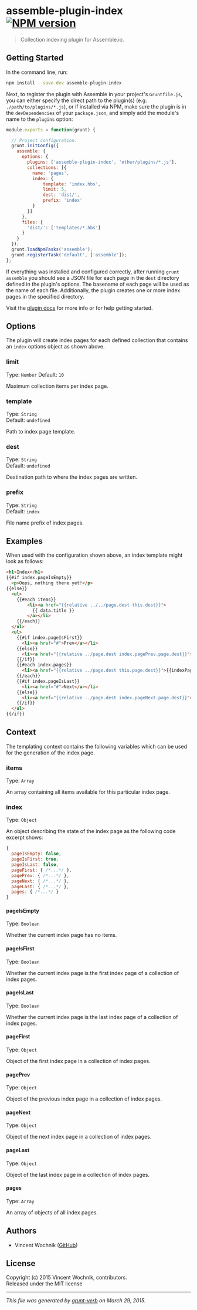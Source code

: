 # assemble-plugin-index [![NPM version](https://badge.fury.io/js/assemble-plugin-index.svg)](http://badge.fury.io/js/assemble-plugin-index)

> Collection indexing plugin for Assemble.io.

## Getting Started
In the command line, run:

```bash
npm install --save-dev assemble-plugin-index
```

Next, to register the plugin with Assemble in your project's `Gruntfile.js`, you can either specify the direct path to the plugin(s) (e.g. `./path/to/plugins/*.js`), or if installed via NPM, make sure the plugin is in the `devDependencies` of your `package.json`, and simply add the module's name to the `plugins` option:

```js
module.exports = function(grunt) {

  // Project configuration.
  grunt.initConfig({
    assemble: {
      options: {
        plugins: ['assemble-plugin-index', 'other/plugins/*.js'],
        collections: [{
          name: 'pages',
          index: {
              template: 'index.hbs',
              limit: 5,
              dest: 'dist/',
              prefix: 'index'
          }
        }]
      },
      files: {
        'dist/': ['templates/*.hbs']
      }
    }
  });
  grunt.loadNpmTasks('assemble');
  grunt.registerTask('default', ['assemble']);
};
```
If everything was installed and configured correctly, after running `grunt assemble` you should see a JSON file for each page in the `dest` directory defined in the plugin's options. The basename of each page will be used as the name of each file. Additionally, the plugin creates one or more index pages in the specified directory.

Visit the [plugin docs](http://assemble.io/plugins/) for more info or for help getting started.


## Options
The plugin will create index pages for each defined collection that contains an `index` options object as shown above.

### limit
Type: `Number`
Default: `10`

Maximum collection items per index page.

### template
Type: `String`  
Default: `undefined`

Path to index page template.

### dest
Type: `String`  
Default: `undefined`

Destination path to where the index pages are written.

### prefix
Type: `String`  
Default: `index`

File name prefix of index pages.


## Examples
When used with the configuration shown above, an index template might look as follows:

```html
<h1>Index</h1>
{{#if index.pageIsEmpty}}
  <p>Oops, nothing there yet!</p>
{{else}}
  <ul>
    {{#each items}}
        <li><a href="{{relative ../../page.dest this.dest}}">
          {{ data.title }}
        </a></li>
    {{/each}}
  </ul>
  <ul>
    {{#if index.pageIsFirst}}
      <li><a href="#">Prev</a></li>
    {{else}}
      <li><a href="{{relative ../page.dest index.pagePrev.page.dest}}">Prev</a></li>
    {{/if}}
    {{#each index.pages}}
      <li><a href="{{relative ../page.dest this.page.dest}}">{{indexPage}}</a></li>
    {{/each}}
    {{#if index.pageIsLast}}
      <li><a href="#">Next</a></li>
    {{else}}
      <li><a href="{{relative ../page.dest index.pageNext.page.dest}}">Next</a></li>
    {{/if}}
  </ul>
{{/if}}
```


## Context
The templating context contains the following variables which can be used for the generation of the index page.

### items
Type: `Array`

An array containing all items available for this particular index page.

### index
Type: `Object`

An object describing the state of the index page as the following code excerpt shows:

```js
{
  pageIsEmpty: false,
  pageIsFirst: true,
  pageIsLast: false,
  pageFirst: { /*...*/ },
  pagePrev: { /*...*/ },
  pageNext: { /*...*/ },
  pageLast: { /*...*/ },
  pages: { /*...*/ }
}
```

#### pageIsEmpty
Type: `Boolean`

Whether the current index page has no items.

#### pageIsFirst
Type: `Boolean`

Whether the current index page is the first index page of a collection of index pages.

#### pageIsLast
Type: `Boolean`

Whether the current index page is the last index page of a collection of index pages.

#### pageFirst
Type: `Object`

Object of the first index page in a collection of index pages.

#### pagePrev
Type: `Object`

Object of the previous index page in a collection of index pages.

#### pageNext
Type: `Object`

Object of the next index page in a collection of index pages.

#### pageLast
Type: `Object`

Object of the last index page in a collection of index pages.

#### pages
Type: `Array`

An array of objects of all index pages.


## Authors
* Vincent Wochnik ([GitHub](https://github.com/vwochnik))


## License
Copyright (c) 2015 Vincent Wochnik, contributors.  
Released under the MIT license

***

_This file was generated by [grunt-verb](https://github.com/assemble/grunt-verb) on March 29, 2015._